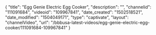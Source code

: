 {
    "title": "Egg Genie Electric Egg Cooker",
    "description": "",
    "channelid": "111091684",
    "videoid": "109967841",
    "date_created": "1502518521",
    "date_modified": "1504049171",
    "type": "captivate",
    "layout": "channelVideo",
    "url": "\/bbbusa-latest-videos\/egg-genie-electric-egg-cooker\/111091684-109967841"
}